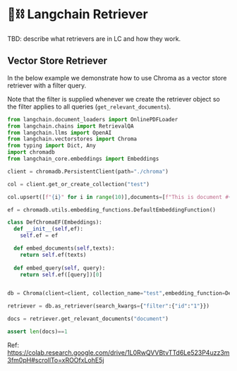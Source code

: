 # 🦜⛓️ Langchain Retriever

TBD: describe what retrievers are in LC and how they work.

## Vector Store Retriever

In the below example we demonstrate how to use Chroma as a vector store retriever with a filter query.

Note that the filter is supplied whenever we create the retriever object so the filter applies to all queries (`get_relevant_documents`).

```py
from langchain.document_loaders import OnlinePDFLoader
from langchain.chains import RetrievalQA
from langchain.llms import OpenAI
from langchain.vectorstores import Chroma
from typing import Dict, Any
import chromadb
from langchain_core.embeddings import Embeddings

client = chromadb.PersistentClient(path="./chroma")

col = client.get_or_create_collection("test")

col.upsert([f"{i}" for i in range(10)],documents=[f"This is document #{i}" for i in range(10)],metadatas=[{"id":f"{i}"} for i in range(10)])

ef = chromadb.utils.embedding_functions.DefaultEmbeddingFunction()

class DefChromaEF(Embeddings):
  def __init__(self,ef):
    self.ef = ef

  def embed_documents(self,texts):
    return self.ef(texts)
  
  def embed_query(self, query):
    return self.ef([query])[0]


db = Chroma(client=client, collection_name="test",embedding_function=DefChromaEF(ef))

retriever = db.as_retriever(search_kwargs={"filter":{"id":"1"}})

docs = retriever.get_relevant_documents("document")

assert len(docs)==1
```

Ref: https://colab.research.google.com/drive/1L0RwQVVBtvTTd6Le523P4uzz3m3fm0pH#scrollTo=xROOfxLohE5j
